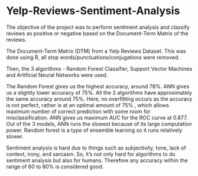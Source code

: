 # Yelp-Reviews-Sentiment-Analysis

The objective of the project was to perform sentiment analysis and classify reviews as positive or negative based on the Document-Term Matrix of the reviews.

The Document-Term Matrix (DTM) from a Yelp Reviews Dataset. This was done using R, all stop words/punctuations/conjugations were removed.

Then, the 3 algorithms - Random Forest Classifier, Support Vector Machines and Artificial Neural Networks were used. 

The Random Forest gives us the highest accuracy, around 78%. ANN gives us a slightly lower accuracy of 75%. All the 3 algorithms have approximately the same accuracy around 75%.
Here, no overfitting occurs as the accuracy is not perfect, rather is at an optimal amount of 75% , which allows maximum number of correct prediction with some room for misclassification.
ANN gives us maximum AUC for the ROC curve at 0.877.
Out of the 3 models, ANN runs the slowest because of its large computation power. Random forest is a type of ensemble learning so it runs relatively slower.

Sentiment analysis is hard due to things such as subjectivity, tone, lack of context, irony, and sarcasm. 
So, it’s not only hard for algorithms to do sentiment analysis but also for humans. 
Therefore any accuracy within the range of 60 to 80% is considered good.


